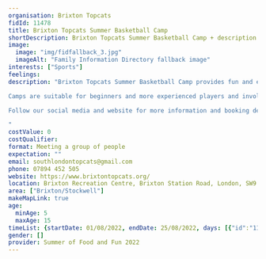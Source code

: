 ```yaml
---
organisation: Brixton Topcats
fidId: 11478
title: Brixton Topcats Summer Basketball Camp
shortDescription: Brixton Topcats Summer Basketball Camp + description
image:
  image: "img/fidfallback_3.jpg"
  imageAlt: "Family Information Directory fallback image"
interests: ["Sports"]
feelings:
description: "Brixton Topcats Summer Basketball Camp provides fun and engaging basketball sessions for children and young people aged 5 - 15. Topcats have been running their summer basketball camps for over three decades. This year our camps will be delivered by our team of highly experienced coaches. 

Camps are suitable for beginners and more experienced players and involve a variety of game-based activities that help children and young people have fun, be active and develop a range of skills. 

Follow our social media and website for more information and booking details. @brixton.topcats and brixtontopcats.org

"
costValue: 0
costQualifier: 
format: Meeting a group of people
expectation: ""
email: southlondontopcats@gmail.com
phone: 07894 452 505
website: https://www.brixtontopcats.org/
location: Brixton Recreation Centre, Brixton Station Road, London, SW9 8QQ
area: ["Brixton/Stockwell"]
makeMapLink: true
age:
  minAge: 5
  maxAge: 15
timeList: {startDate: 01/08/2022, endDate: 25/08/2022, days: [{"id":"11478","fis_provider_name":"Brixton Topcats Summer Basketball Camp","day":"Monday","start_time":"10:00 AM","end_time":"4:00 PM"},{"id":"11478","fis_provider_name":"Brixton Topcats Summer Basketball Camp","day":"Tuesday","start_time":"10:00 AM","end_time":"4:00 PM"},{"id":"11478","fis_provider_name":"Brixton Topcats Summer Basketball Camp","day":"Wednesday","start_time":"10:00 AM","end_time":"4:00 PM"},{"id":"11478","fis_provider_name":"Brixton Topcats Summer Basketball Camp","day":"Thursday","start_time":"10:00 AM","end_time":"4:00 PM"}] }
gender: []
provider: Summer of Food and Fun 2022
---
```


